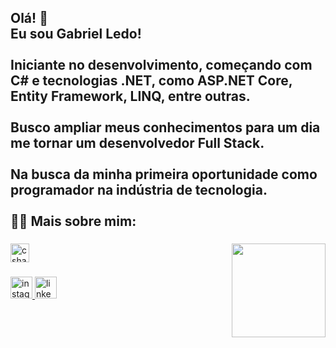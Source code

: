 <h2 align="left">Olá! 👋 <br>Eu sou Gabriel Ledo!<br><br>Iniciante no desenvolvimento, começando com C# e tecnologias .NET, como ASP.NET Core, Entity Framework, LINQ, entre outras.<br><br>Busco ampliar meus conhecimentos para um dia me tornar um desenvolvedor Full Stack.<br><br>Na busca da minha primeira oportunidade como programador na indústria de tecnologia.<br><br>👨‍💻 Mais sobre mim:</h2>

###

<img align="right" height="150" src="http://mavimedia.com.tr"  />

###

<div align="left">
  <img src="https://cdn.jsdelivr.net/gh/devicons/devicon/icons/csharp/csharp-original.svg" height="30" alt="csharp logo"  />
</div>

###

<div align="left">
  <a href="https://www.instagram.com/ledo2k_/" target="_blank">
    <img src="https://img.shields.io/static/v1?message=Instagram&logo=instagram&label=&color=E4405F&logoColor=white&labelColor=&style=for-the-badge" height="35" alt="instagram logo"  />
  </a>
  <a href="https://www.linkedin.com/in/gabriel-ledo-779211313/" target="_blank">
    <img src="https://img.shields.io/static/v1?message=LinkedIn&logo=linkedin&label=&color=0077B5&logoColor=white&labelColor=&style=for-the-badge" height="35" alt="linkedin logo"  />
  </a>
</div>

###
